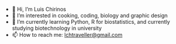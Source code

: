 - 👋 Hi, I’m Luis Chirinos
- 👀 I’m interested in cooking, coding, biology and graphic design
- 🌱 I’m currently learning Python, R for biostatistics, and currently studying biotechnology in university
- 📫 How to reach me: lchtraveller@gmail.com

<!---
Luisch2000/Luisch2000 is a ✨ special ✨ repository because its `README.md` (this file) appears on your GitHub profile.
You can click the Preview link to take a look at your changes.
--->
